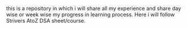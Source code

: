 this is a repository in which i will share all my experience and share day wise or week wise my progress in learning process.
Here i will follow Strivers AtoZ DSA sheet/course.
